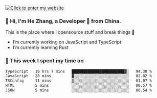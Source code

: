 [![Click to enter my website](https://github.com/zh30/zh30/assets/7930156/296bb9cd-4f46-46cd-bafa-863948241503)](https://zhanghe.dev) 

### 👋 Hi, I'm He Zhang, a Developer 🚀 from China.

This is the place where I opensource stuff and break things :rofl:

- I’m currently working on JavaScript and TypeScript
- I’m currently learning Rust

### 💪 This week I spent my time on

<!--START_SECTION:waka-->

```txt
TypeScript   16 hrs 7 mins   ███████████████████████▓░   94.30 %
JavaScript   28 mins         ▓░░░░░░░░░░░░░░░░░░░░░░░░   02.82 %
TSConfig     11 mins         ▒░░░░░░░░░░░░░░░░░░░░░░░░   01.07 %
HTML         5 mins          ░░░░░░░░░░░░░░░░░░░░░░░░░   00.57 %
JSON         5 mins          ░░░░░░░░░░░░░░░░░░░░░░░░░   00.54 %
```

<!--END_SECTION:waka-->
